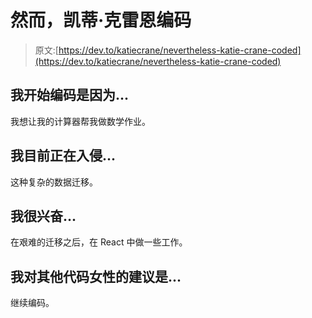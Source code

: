 # 然而，凯蒂·克雷恩编码

> 原文:[https://dev.to/katiecrane/nevertheless-katie-crane-coded](https://dev.to/katiecrane/nevertheless-katie-crane-coded)

## [](#i-began-coding-because)我开始编码是因为...

我想让我的计算器帮我做数学作业。

## [](#im-currently-hacking-on)我目前正在入侵...

这种复杂的数据迁移。

## [](#im-excited-about)我很兴奋...

在艰难的迁移之后，在 React 中做一些工作。

## [](#my-advice-for-other-women-who-code-is)我对其他代码女性的建议是...

继续编码。